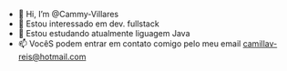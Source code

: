- 👋 Hi, I’m @Cammy-Villares
- 👀 Estou interessado em dev. fullstack
- 🌱 Estou estudando atualmente liguagem Java
- 📫 VocêS podem entrar em contato comigo pelo meu email camillav-reis@hotmail.com

<!---
Cammy-Villares/Cammy-Villares is a ✨ special ✨ repository because its `README.md` (this file) appears on your GitHub profile.
You can click the Preview link to take a look at your changes.
--->
